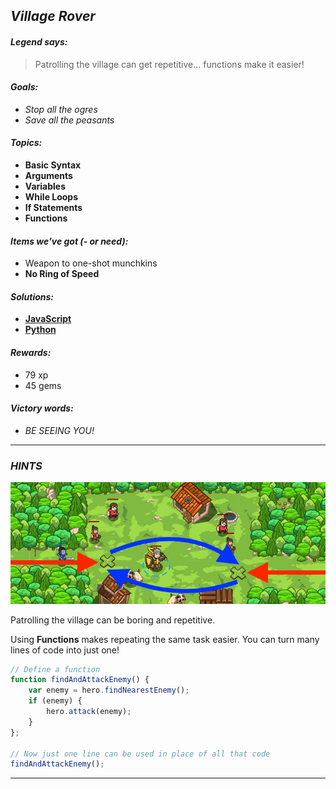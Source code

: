 ## _Village Rover_

#### _Legend says:_
> Patrolling the village can get repetitive... functions make it easier!

#### _Goals:_
+ _Stop all the ogres_
+ _Save all the peasants_

#### _Topics:_
+ **Basic Syntax**
+ **Arguments**
+ **Variables**
+ **While Loops**
+ **If Statements**
+ **Functions**

#### _Items we've got (- or need):_
+ Weapon to one-shot munchkins
+ **No Ring of Speed**

#### _Solutions:_
+ **[JavaScript](villageRover.js)**
+ **[Python](village_rover.py)**

#### _Rewards:_
+ 79 xp
+ 45 gems

#### _Victory words:_
+ _BE SEEING YOU!_

___

### _HINTS_

![](img/village_guard.jpeg)

Patrolling the village can be boring and repetitive.

Using **Functions** makes repeating the same task easier. You can turn many lines of code into just one!

```javascript
// Define a function
function findAndAttackEnemy() {
    var enemy = hero.findNearestEnemy();
    if (enemy) {
        hero.attack(enemy);
    }
};

// Now just one line can be used in place of all that code
findAndAttackEnemy();
```

___
